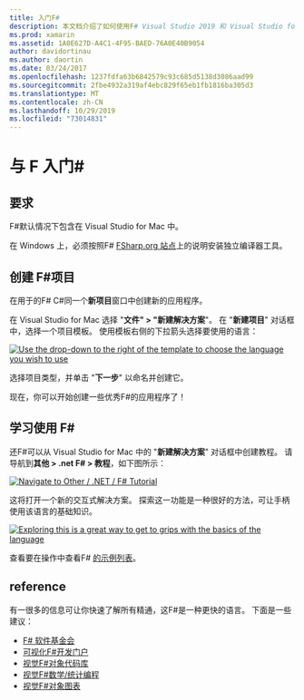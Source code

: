 ```yaml
---
title: 入门F#
description: 本文档介绍了如何使用F# Visual Studio 2019 和 Visual Studio for Mac 学习并使用它来生成 Xamarin 应用程序。
ms.prod: xamarin
ms.assetid: 1A0E627D-A4C1-4F95-BAED-76A0E40B9054
author: davidortinau
ms.author: daortin
ms.date: 03/24/2017
ms.openlocfilehash: 1237fdfa63b6842579c93c685d5138d3086aad99
ms.sourcegitcommit: 2fbe4932a319af4ebc829f65eb1fb1816ba305d3
ms.translationtype: MT
ms.contentlocale: zh-CN
ms.lasthandoff: 10/29/2019
ms.locfileid: "73014831"
---
```

# <a name="getting-started-with-f35"></a>与 F 入门&#35;

## <a name="requirements"></a>要求

F#默认情况下包含在 Visual Studio for Mac 中。

在 Windows 上，必须按照F# [FSharp.org 站点](https://fsharp.org/use/windows/)上的说明安装独立编译器工具。

## <a name="creating-an-f35-project"></a>创建 F&#35;项目

在用于的F# C#同一个**新项目**窗口中创建新的应用程序。

在 Visual Studio for Mac 选择 "**文件" > "新建解决方案**"。 在 "**新建项目**" 对话框中，选择一个项目模板。 使用模板右侧的下拉箭头选择要使用的语言：

 [![](overview-images/choosefsharp.png "Use the drop-down to the right of the template to choose the language you wish to use")](overview-images/choosefsharp.png#lightbox)

选择项目类型，并单击 "**下一步**" 以命名并创建它。

现在，你可以开始创建一些优秀F#的应用程序了！

## <a name="learning-to-use-f35"></a>学习使用 F&#35;

还F#可以从 Visual Studio for Mac 中的 "**新建解决方案**" 对话框中创建教程。 请导航到**其他 > .net F# > 教程**，如下图所示：

 [![](overview-images/fsharptutorial.png "Navigate to Other / .NET / F# Tutorial")](overview-images/fsharptutorial.png#lightbox)

这将打开一个新的交互式解决方案。 探索这一功能是一种很好的方法，可让手柄使用该语言的基础知识。

 [![](overview-images/newtutorial-sml.png "Exploring this is a great way to get to grips with the basics of the language")](overview-images/newtutorial.png#lightbox)

查看要在操作中查看F# [的示例列表](~/cross-platform/platform/fsharp/samples.md)。

## <a name="references"></a>reference

有一很多的信息可让你快速了解所有精通，这F#是一种更快的语言。 下面是一些建议：

- [F# 软件基金会](https://fsharp.org)
- [可视化F#开发门户](https://go.microsoft.com/fwlink/?LinkID=234174)
- [视觉F#对象代码库](https://go.microsoft.com/fwlink/?LinkID=124614)
- [视觉F#数学/统计编程](https://go.microsoft.com/fwlink/?LinkId=235173)
- [视觉F#对象图表](https://go.microsoft.com/fwlink/?LinkId=235176)
